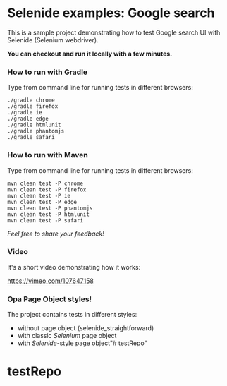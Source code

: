 Selenide examples: Google search
================================

This is a sample project demonstrating how to test Google search UI with Selenide (Selenium webdriver).

**You can checkout and run it locally with a few minutes.**

### How to run with Gradle

Type from command line for running tests in different browsers:

```
./gradle chrome
./gradle firefox
./gradle ie
./gradle edge
./gradle htmlunit
./gradle phantomjs
./gradle safari
```

### How to run with Maven

Type from command line for running tests in different browsers:

```
mvn clean test -P chrome
mvn clean test -P firefox
mvn clean test -P ie
mvn clean test -P edge
mvn clean test -P phantomjs
mvn clean test -P htmlunit
mvn clean test -P safari
```

_Feel free to share your feedback!_

### Video

It's a short video demonstrating how it works:

https://vimeo.com/107647158

### Opa Page Object styles!

The project contains tests in different styles:
 * without page object (selenide_straightforward)
 * with classic _Selenium_ page object
 * with _Selenide_-style page object"# testRepo" 
# testRepo
